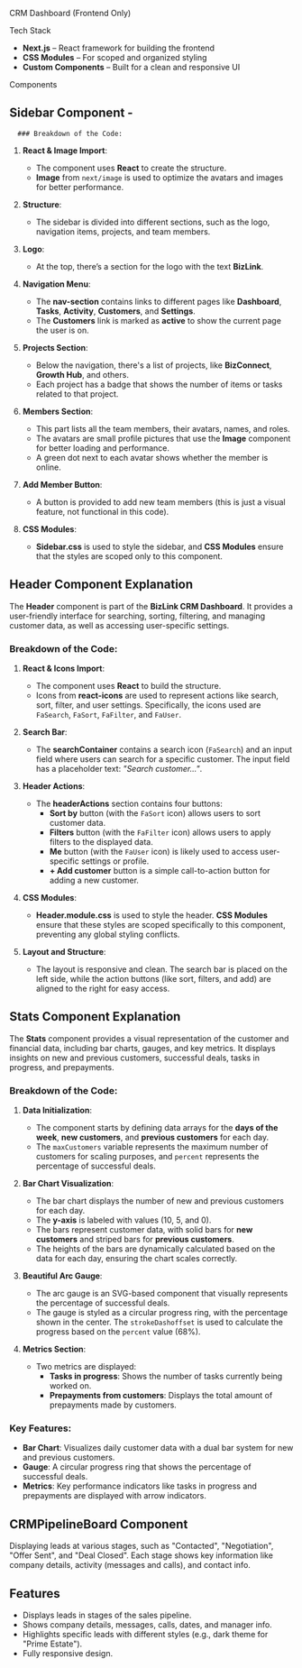  CRM Dashboard (Frontend Only) 

 Tech Stack

- **Next.js** – React framework for building the frontend
- **CSS Modules** – For scoped and organized styling
- **Custom Components** – Built for a clean and responsive UI

Components 
## Sidebar Component - 
      ### Breakdown of the Code:

1. **React & Image Import**:
   - The component uses **React** to create the structure.
   - **Image** from `next/image` is used to optimize the avatars and images for better performance.

2. **Structure**:
   - The sidebar is divided into different sections, such as the logo, navigation items, projects, and team members.
   
3. **Logo**:
   - At the top, there’s a section for the logo with the text **BizLink**.

4. **Navigation Menu**:
   - The **nav-section** contains links to different pages like **Dashboard**, **Tasks**, **Activity**, **Customers**, and **Settings**. 
   - The **Customers** link is marked as **active** to show the current page the user is on.

5. **Projects Section**:
   - Below the navigation, there's a list of projects, like **BizConnect**, **Growth Hub**, and others.
   - Each project has a badge that shows the number of items or tasks related to that project.

6. **Members Section**:
   - This part lists all the team members, their avatars, names, and roles.
   - The avatars are small profile pictures that use the **Image** component for better loading and performance.
   - A green dot next to each avatar shows whether the member is online.

7. **Add Member Button**:
   - A button is provided to add new team members (this is just a visual feature, not functional in this code).

8. **CSS Modules**:
   - **Sidebar.css** is used to style the sidebar, and **CSS Modules** ensure that the styles are scoped only to this component.
  
## Header Component Explanation

The **Header** component is part of the **BizLink CRM Dashboard**. It provides a user-friendly interface for searching, sorting, filtering, and managing customer data, as well as accessing user-specific settings.

### Breakdown of the Code:

1. **React & Icons Import**:
   - The component uses **React** to build the structure.
   - Icons from **react-icons** are used to represent actions like search, sort, filter, and user settings. Specifically, the icons used are `FaSearch`, `FaSort`, `FaFilter`, and `FaUser`.

2. **Search Bar**:
   - The **searchContainer** contains a search icon (`FaSearch`) and an input field where users can search for a specific customer. The input field has a placeholder text: *"Search customer..."*.

3. **Header Actions**:
   - The **headerActions** section contains four buttons:
     - **Sort by** button (with the `FaSort` icon) allows users to sort customer data.
     - **Filters** button (with the `FaFilter` icon) allows users to apply filters to the displayed data.
     - **Me** button (with the `FaUser` icon) is likely used to access user-specific settings or profile.
     - **+ Add customer** button is a simple call-to-action button for adding a new customer.

4. **CSS Modules**:
   - **Header.module.css** is used to style the header. **CSS Modules** ensure that these styles are scoped specifically to this component, preventing any global styling conflicts.

5. **Layout and Structure**:
   - The layout is responsive and clean. The search bar is placed on the left side, while the action buttons (like sort, filters, and add) are aligned to the right for easy access.

## Stats Component Explanation

The **Stats** component provides a visual representation of the customer and financial data, including bar charts, gauges, and key metrics. It displays insights on new and previous customers, successful deals, tasks in progress, and prepayments.

### Breakdown of the Code:

1. **Data Initialization**:
   - The component starts by defining data arrays for the **days of the week**, **new customers**, and **previous customers** for each day.
   - The `maxCustomers` variable represents the maximum number of customers for scaling purposes, and `percent` represents the percentage of successful deals.

2. **Bar Chart Visualization**:
   - The bar chart displays the number of new and previous customers for each day. 
   - The **y-axis** is labeled with values (10, 5, and 0).
   - The bars represent customer data, with solid bars for **new customers** and striped bars for **previous customers**.
   - The heights of the bars are dynamically calculated based on the data for each day, ensuring the chart scales correctly.

3. **Beautiful Arc Gauge**:
   - The arc gauge is an SVG-based component that visually represents the percentage of successful deals.
   - The gauge is styled as a circular progress ring, with the percentage shown in the center. The `strokeDashoffset` is used to calculate the progress based on the `percent` value (68%).

4. **Metrics Section**:
   - Two metrics are displayed: 
     - **Tasks in progress**: Shows the number of tasks currently being worked on.
     - **Prepayments from customers**: Displays the total amount of prepayments made by customers.

### Key Features:
- **Bar Chart**: Visualizes daily customer data with a dual bar system for new and previous customers.
- **Gauge**: A circular progress ring that shows the percentage of successful deals.
- **Metrics**: Key performance indicators like tasks in progress and prepayments are displayed with arrow indicators.

## CRMPipelineBoard Component
Displaying leads at various stages, such as "Contacted", "Negotiation", "Offer Sent", and "Deal Closed". Each stage shows key information like company details, activity (messages and calls), and contact info.

## Features
- Displays leads in stages of the sales pipeline.
- Shows company details, messages, calls, dates, and manager info.
- Highlights specific leads with different styles (e.g., dark theme for "Prime Estate").
- Fully responsive design.


